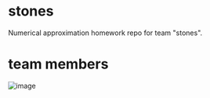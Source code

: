 # stones
Numerical approximation homework repo for team "stones".

# team members
![image](https://github.com/eedp-2023/stones/assets/5890722/1782164b-e68b-4748-8933-22a077b2cc3c)
